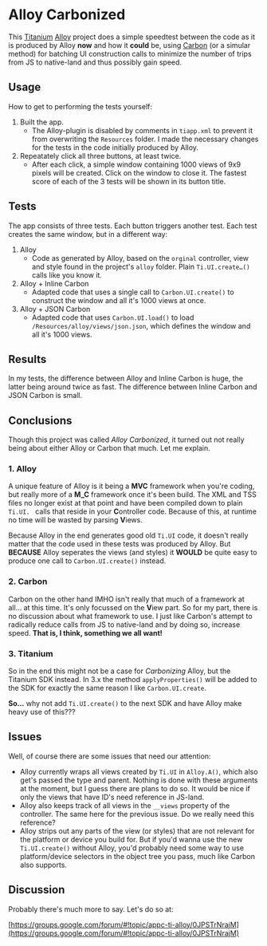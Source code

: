 # Alloy Carbonized
This [Titanium](http://appcelerator.com) [Alloy](http://projects.appcelerator.com/alloy/docs/Alloy-bootstrap/index.html) project does a simple speedtest between the code as it is produced by Alloy **now** and how it **could** be, using [Carbon](http://carbon.appersonlabs.com/) (or a simular method) for batching UI construction calls to minimize the number of trips from JS to native-land and thus possibly gain speed.

## Usage
How to get to performing the tests yourself:

1. Built the app.
   * The Alloy-plugin is disabled by comments in `tiapp.xml` to prevent it from overwriting the `Resources` folder. I made the necessary changes for the tests in the code initially produced by Alloy.
2. Repeatately click all three buttons, at least twice.
   * After each click, a simple window containing 1000 views of 9x9 pixels will be created. Click on the window to close it. The fastest score of each of the 3 tests will be shown in its button title.

## Tests
The app consists of three tests. Each button triggers another test. Each test creates the same window, but in a different way:

1. Alloy
   * Code as generated by Alloy, based on the `orginal` controller, view and style found in the project's `alloy` folder. Plain `Ti.UI.create…()` calls like you know it.
2. Alloy + Inline Carbon
   * Adapted code that uses a single call to `Carbon.UI.create()` to construct the window and all it's 1000 views at once.
3. Alloy + JSON Carbon
   * Adapted code that uses `Carbon.UI.load()` to load `/Resources/alloy/views/json.json`, which defines the window and all it's 1000 views.

## Results
In my tests, the difference between Alloy and Inline Carbon is huge, the latter being around twice as fast. The difference between Inline Carbon and JSON Carbon is small.

## Conclusions
Though this project was called *Alloy Carbonized*, it turned out not really being about either Alloy or Carbon that much. Let me explain.

### 1. Alloy
A unique feature of Alloy is it being a **MVC** framework when you're coding, but really more of a **M_C** framework once it's been build. The XML and TSS files no longer exist at that point and have been compiled down to plain `Ti.UI. ` calls that reside in your **C**ontroller code. Because of this, at runtime no time will be wasted by parsing **V**iews.

Because Alloy in the end generates good old `Ti.UI` code, it doesn't really matter that the code used in these tests was produced by Alloy. But **BECAUSE** Alloy seperates the views (and styles) it **WOULD** be quite easy to produce one call to `Carbon.UI.create()` instead.

### 2. Carbon
Carbon on the other hand IMHO isn't really that much of a framework at all… at this time. It's only focussed on the **V**iew part. So for my part, there is no discussion about what framework to use. I just like Carbon's attempt to radically reduce calls from JS to native-land and by doing so, increase speed. **That is, I think, something we all want!**

### 3. Titanium
So in the end this might not be a case for *Carbonizing* Alloy, but the Titanium SDK instead. In 3.x the method `applyProperties()` will be added to the SDK for exactly the same reason I like `Carbon.UI.create`.

**So…** why not add `Ti.UI.create()` to the next SDK and have Alloy make heavy use of this???

## Issues
Well, of course there are some issues that need our attention:

* Alloy currently wraps all views created by `Ti.UI` in `Alloy.A()`, which also get's passed the type and parent. Nothing is done with these arguments at the moment, but I guess there are plans to do so. It would be nice if only the views that have ID's need reference in JS-land.
* Alloy also keeps track of all views in the `__views` property of the controller. The same here for the previous issue. Do we really need this reference?
* Alloy strips out any parts of the view (or styles) that are not relevant for the platform or device you build for. But if you'd wanna use the new `Ti.UI.create()` without Alloy, you'd probably need some way to use platform/device selectors in the object tree you pass, much like Carbon also supports.

## Discussion
Probably there's much more to say. Let's do so at:

[https://groups.google.com/forum/#!topic/appc-ti-alloy/0JPSTrNrajM](https://groups.google.com/forum/#!topic/appc-ti-alloy/0JPSTrNrajM)